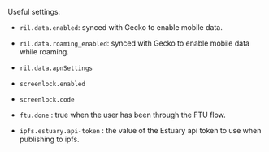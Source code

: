 Useful settings:

- `ril.data.enabled`: synced with Gecko to enable mobile data.
- `ril.data.roaming_enabled`: synced with Gecko to enable mobile data while roaming.
- `ril.data.apnSettings`

- `screenlock.enabled`
- `screenlock.code`
- `ftu.done` : true when the user has been through the FTU flow.

- `ipfs.estuary.api-token` : the value of the Estuary api token to use when publishing to ipfs.
